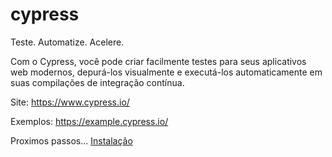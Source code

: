 # cypress

Teste. Automatize. Acelere.

Com o Cypress, você pode criar facilmente testes para seus aplicativos web modernos, depurá-los visualmente e executá-los automaticamente em suas compilações de integração contínua.

Site: https://www.cypress.io/

Exemplos: https://example.cypress.io/

Proximos passos... [Instalação](install.md)
